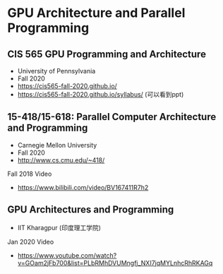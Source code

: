# GPU Architecture and Parallel Programming


## CIS 565 GPU Programming and Architecture

* University of Pennsylvania
* Fall 2020
* https://cis565-fall-2020.github.io/
* https://cis565-fall-2020.github.io/syllabus/ (可以看到ppt)


## 15-418/15-618: Parallel Computer Architecture and Programming

* Carnegie Mellon University
* Fall 2020
* http://www.cs.cmu.edu/~418/

Fall 2018 Video

* https://www.bilibili.com/video/BV167411R7h2


## GPU Architectures and Programming

* IIT Kharagpur (印度理工学院)

Jan 2020 Video

* https://www.youtube.com/watch?v=GOam2jFb700&list=PLbRMhDVUMngfj_NXI7jqMYLnhcRhRKAGq


